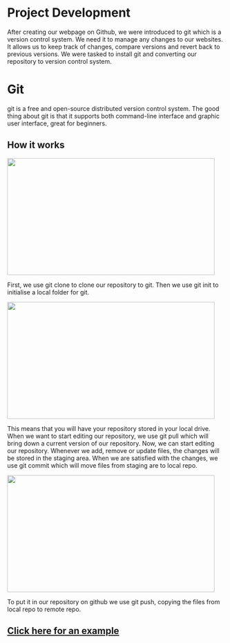 # Project Development

After creating our webpage on Github, we were introduced to git which is a version control system. We need it to manage any changes to our websites. It allows us to keep track of changes, compare versions and revert back to previous versions. We were tasked to install git and converting our repository to version control system.

# Git

git is a free and open-source distributed version control system. The good thing about git is that it supports both command-line interface and graphic user interface, great for beginners.

## How it works

<img src="/EP1000/images/RepositoryExample/git_diagram.jpg" style="width:480px;height:270px;"><br>

First, we use git clone to clone our repository to git. Then we use git init to initialise a local folder for git.

<img src="/EP1000/images/RepositoryExample/create_repository.png" style="width:480px;height:270px;"><br>

This means that you will have your repository stored in your local drive. When we want to start editing our repository, we use git pull which will bring down a current version of our repository. Now, we can start editing our repository. Whenever we add, remove or update files, the changes will be stored in the staging area. When we are satisfied with the changes, we use git commit which will move files from staging are to local repo.

<img src="/EP1000/images/RepositoryExample/commit_change.png" style="width:480px;height:270px;"><br>

 To put it in our repository on github we use git push, copying the files from local repo to remote repo.

## [Click here for an example](demonstration.md)
